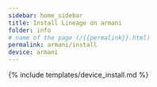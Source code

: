```yaml
---
sidebar: home_sidebar
title: Install Lineage on armani
folder: info
# name of the page (/{{permalink}}.html)
permalink: armani/install
device: armani
---
```

{% include templates/device_install.md %}
